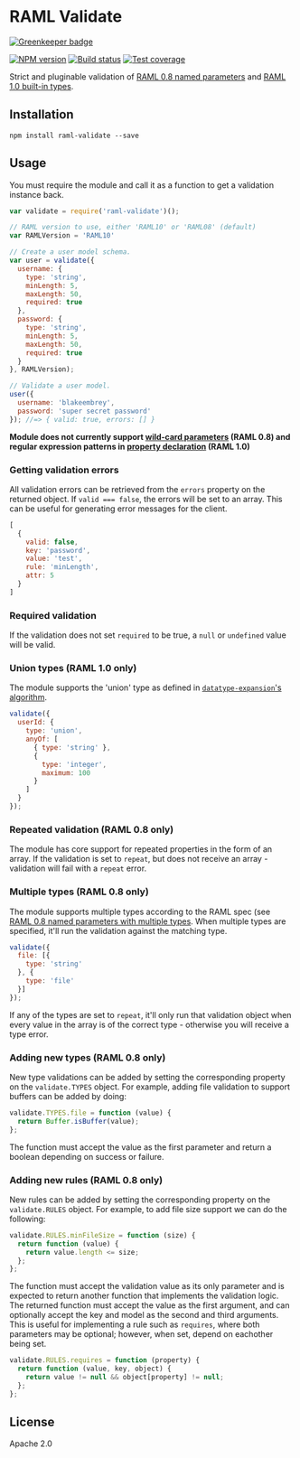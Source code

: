 # RAML Validate

[![Greenkeeper badge](https://badges.greenkeeper.io/mulesoft-labs/node-raml-validate.svg)](https://greenkeeper.io/)

[![NPM version][npm-image]][npm-url]
[![Build status][travis-image]][travis-url]
[![Test coverage][coveralls-image]][coveralls-url]

Strict and pluginable validation of [RAML 0.8 named parameters](https://github.com/raml-org/raml-spec/blob/master/versions/raml-08/raml-08.md#named-parameters) and [RAML 1.0 built-in types](https://github.com/raml-org/raml-spec/blob/master/versions/raml-10/raml-10.md#built-in-types).

## Installation

```shell
npm install raml-validate --save
```

## Usage

You must require the module and call it as a function to get a validation instance back.

```javascript
var validate = require('raml-validate')();

// RAML version to use, either 'RAML10' or 'RAML08' (default)
var RAMLVersion = 'RAML10'

// Create a user model schema.
var user = validate({
  username: {
    type: 'string',
    minLength: 5,
    maxLength: 50,
    required: true
  },
  password: {
    type: 'string',
    minLength: 5,
    maxLength: 50,
    required: true
  }
}, RAMLVersion);

// Validate a user model.
user({
  username: 'blakeembrey',
  password: 'super secret password'
}); //=> { valid: true, errors: [] }
```

**Module does not currently support [wild-card parameters](https://github.com/raml-org/raml-spec/blob/master/versions/raml-08/raml-08.md#headers) (RAML 0.8) and regular expression patterns in [property declaration](https://github.com/raml-org/raml-spec/blob/master/versions/raml-10/raml-10.md#property-declarations) (RAML 1.0)**

### Getting validation errors

All validation errors can be retrieved from the `errors` property on the returned object. If `valid === false`, the errors will be set to an array. This can be useful for generating error messages for the client.

```javascript
[
  {
    valid: false,
    key: 'password',
    value: 'test',
    rule: 'minLength',
    attr: 5
  }
]
```

### Required validation

If the validation does not set `required` to be true, a `null` or `undefined` value will be valid.

### Union types (RAML 1.0 only)

The module supports the 'union' type as defined in [`datatype-expansion`'s algorithm](https://github.com/raml-org/raml-parser-toolbelt/blob/master/tools/datatype-expansion/doc/algorithms.md).

```javascript
validate({
  userId: {
    type: 'union',
    anyOf: [
      { type: 'string' },
      {
        type: 'integer',
        maximum: 100
      }
    ]
  }
});
```

### Repeated validation (RAML 0.8 only)

The module has core support for repeated properties in the form of an array. If the validation is set to `repeat`, but does not receive an array - validation will fail with a `repeat` error.

### Multiple types (RAML 0.8 only)

The module supports multiple types according to the RAML spec (see [RAML 0.8 named parameters with multiple types](https://github.com/raml-org/raml-spec/blob/master/versions/raml-08/raml-08.md#named-parameters-with-multiple-types). When multiple types are specified, it'll run the validation against the matching type.


```javascript
validate({
  file: [{
    type: 'string'
  }, {
    type: 'file'
  }]
});
```

If any of the types are set to `repeat`, it'll only run that validation object when every value in the array is of the correct type - otherwise you will receive a type error.

### Adding new types (RAML 0.8 only)

New type validations can be added by setting the corresponding property on the `validate.TYPES` object. For example, adding file validation to support buffers can be added by doing:

```javascript
validate.TYPES.file = function (value) {
  return Buffer.isBuffer(value);
};
```

The function must accept the value as the first parameter and return a boolean depending on success or failure.

### Adding new rules (RAML 0.8 only)

New rules can be added by setting the corresponding property on the `validate.RULES` object. For example, to add file size support we can do the following:

```javascript
validate.RULES.minFileSize = function (size) {
  return function (value) {
    return value.length <= size;
  };
};
```

The function must accept the validation value as its only parameter and is expected to return another function that implements the validation logic. The returned function must accept the value as the first argument, and can optionally accept the key and model as the second and third arguments. This is useful for implementing a rule such as `requires`, where both parameters may be optional; however, when set, depend on eachother being set.

```javascript
validate.RULES.requires = function (property) {
  return function (value, key, object) {
    return value != null && object[property] != null;
  };
};
```

## License

Apache 2.0

[npm-image]: https://img.shields.io/npm/v/raml-validate.svg?style=flat
[npm-url]: https://npmjs.org/package/raml-validate
[travis-image]: https://img.shields.io/travis/mulesoft/node-raml-validate.svg?style=flat
[travis-url]: https://travis-ci.org/mulesoft/node-raml-validate
[coveralls-image]: https://img.shields.io/coveralls/mulesoft/node-raml-validate.svg?style=flat
[coveralls-url]: https://coveralls.io/r/mulesoft/node-raml-validate?branch=master
